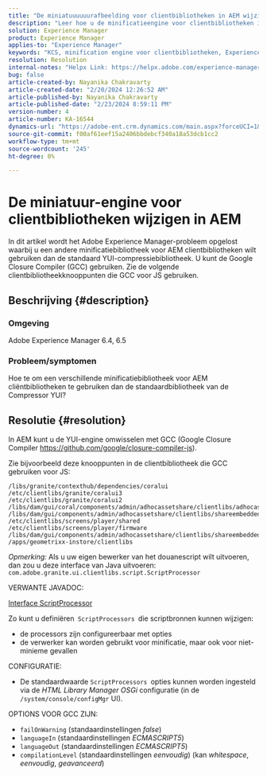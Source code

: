 ```yaml
---
title: "De miniatuuuuuurafbeelding voor clientbibliotheken in AEM wijzigen"
description: "Leer hoe u de minificatieengine voor clientbibliotheken in AEM wijzigt. Wissel de YUI-engine uit met de Google Closure Compiler."
solution: Experience Manager
product: Experience Manager
applies-to: "Experience Manager"
keywords: "KCS, minification engine voor clientbibliotheken, Experience Manager, AEM, YUI Compressor, GCC, Google Closure Compiler"
resolution: Resolution
internal-notes: "Helpx Link: https://helpx.adobe.com/experience-manager/kb/how-to-change-the-minification-engine-for-client-libraries-in-AEM.html"
bug: false
article-created-by: Nayanika Chakravarty
article-created-date: "2/20/2024 12:26:52 AM"
article-published-by: Nayanika Chakravarty
article-published-date: "2/23/2024 8:59:11 PM"
version-number: 4
article-number: KA-16544
dynamics-url: "https://adobe-ent.crm.dynamics.com/main.aspx?forceUCI=1&pagetype=entityrecord&etn=knowledgearticle&id=0e953abb-86cf-ee11-9079-6045bd006239"
source-git-commit: f00af61eef15a2406bbdebcf340a18a53dcb1cc2
workflow-type: tm+mt
source-wordcount: '245'
ht-degree: 0%

---
```


# De miniatuur-engine voor clientbibliotheken wijzigen in AEM


In dit artikel wordt het Adobe Experience Manager-probleem opgelost waarbij u een andere minificatiebibliotheek voor AEM clientbibliotheken wilt gebruiken dan de standaard YUI-compressiebibliotheek. U kunt de Google Closure Compiler (GCC) gebruiken. Zie de volgende clientbibliotheekknooppunten die GCC voor JS gebruiken.

## Beschrijving {#description}


### <b>Omgeving</b>

Adobe Experience Manager 6.4, 6.5

### <b>Probleem/symptomen</b>

Hoe te om een verschillende minificatiebibliotheek voor AEM cliëntbibliotheken te gebruiken dan de standaardbibliotheek van de Compressor YUI?


## Resolutie {#resolution}


In AEM kunt u de YUI-engine omwisselen met GCC (Google Closure Compiler https://github.com/google/closure-compiler-js).

Zie bijvoorbeeld deze knooppunten in de clientbibliotheek die GCC gebruiken voor JS:


```
/libs/granite/contexthub/dependencies/coralui
/etc/clientlibs/granite/coralui3
/etc/clientlibs/granite/coralui2
/libs/dam/gui/coral/components/admin/adhocassetshare/clientlibs/adhocassetshare
/libs/dam/gui/components/admin/adhocassetshare/clientlibs/shareembedded
/etc/clientlibs/screens/player/shared
/etc/clientlibs/screens/player/firmware
/libs/dam/gui/components/admin/adhocassetshare/clientlibs/shareembeddedpreview
/apps/geometrixx-instore/clientlibs
```


*Opmerking:* Als u uw eigen bewerker van het douanescript wilt uitvoeren, dan zou u deze interface van Java uitvoeren:
`com.adobe.granite.ui.clientlibs.script.ScriptProcessor`

VERWANTE JAVADOC:

[Interface ScriptProcessor](https://helpx.adobe.com/experience-manager/6-5/sites/developing/using/reference-materials/javadoc/com/adobe/granite/ui/clientlibs/script/ScriptProcessor.html)

Zo kunt u definiëren` ScriptProcessors `die scriptbronnen kunnen wijzigen:

- de processors zijn configureerbaar met opties
- de verwerker kan worden gebruikt voor minificatie, maar ook voor niet-minieme gevallen


CONFIGURATIE:

- De standaardwaarde `ScriptProcessors `opties kunnen worden ingesteld via de *HTML Library Manager OSGi* configuratie (in de `/system/console/configMgr` UI).


OPTIONS VOOR GCC ZIJN:

- `failOnWarning` (standaardinstellingen *false*)
- `languageIn` (standaardinstellingen *ECMASCRIPT5*)
- `languageOut` (standaardinstellingen *ECMASCRIPT5*)
- `compilationLevel` (standaardinstellingen *eenvoudig*) (kan *whitespace*, *eenvoudig*, *geavanceerd*)

